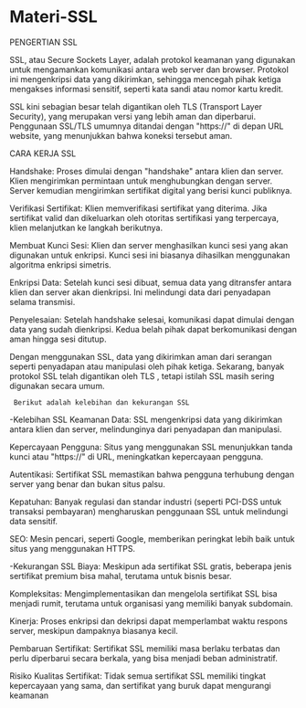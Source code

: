 # Materi-SSL
PENGERTIAN SSL


SSL, atau Secure Sockets Layer, adalah protokol keamanan yang digunakan untuk mengamankan komunikasi antara web server dan browser. Protokol ini mengenkripsi data yang dikirimkan, sehingga mencegah pihak ketiga mengakses informasi sensitif, seperti kata sandi atau nomor kartu kredit. 

SSL kini sebagian besar telah digantikan oleh TLS (Transport Layer Security), yang merupakan versi yang lebih aman dan diperbarui. Penggunaan SSL/TLS umumnya ditandai dengan "https://" di depan URL website, yang menunjukkan bahwa koneksi tersebut aman.






CARA KERJA SSL

Handshake: Proses dimulai dengan "handshake" antara klien dan server. Klien mengirimkan permintaan untuk menghubungkan dengan server. Server kemudian mengirimkan sertifikat digital yang berisi kunci publiknya.

Verifikasi Sertifikat: Klien memverifikasi sertifikat yang diterima. Jika sertifikat valid dan dikeluarkan oleh otoritas sertifikasi yang terpercaya, klien melanjutkan ke langkah berikutnya.

Membuat Kunci Sesi: Klien dan server menghasilkan kunci sesi yang akan digunakan untuk enkripsi. Kunci sesi ini biasanya dihasilkan menggunakan algoritma enkripsi simetris.

Enkripsi Data: Setelah kunci sesi dibuat, semua data yang ditransfer antara klien dan server akan dienkripsi. Ini melindungi data dari penyadapan selama transmisi.

Penyelesaian: Setelah handshake selesai, komunikasi dapat dimulai dengan data yang sudah dienkripsi. Kedua belah pihak dapat berkomunikasi dengan aman hingga sesi ditutup.

Dengan menggunakan SSL, data yang dikirimkan aman dari serangan seperti penyadapan atau manipulasi oleh pihak ketiga. Sekarang, banyak protokol SSL telah digantikan oleh TLS , tetapi istilah SSL masih sering digunakan secara umum.





     Berikut adalah kelebihan dan kekurangan SSL
-Kelebihan SSL
Keamanan Data: SSL mengenkripsi data yang dikirimkan antara klien dan server, melindunginya dari penyadapan dan manipulasi.

Kepercayaan Pengguna: Situs yang menggunakan SSL menunjukkan tanda kunci atau "https://" di URL, meningkatkan kepercayaan pengguna.

Autentikasi: Sertifikat SSL memastikan bahwa pengguna terhubung dengan server yang benar dan bukan situs palsu.

Kepatuhan: Banyak regulasi dan standar industri (seperti PCI-DSS untuk transaksi pembayaran) mengharuskan penggunaan SSL untuk melindungi data sensitif.

SEO: Mesin pencari, seperti Google, memberikan peringkat lebih baik untuk situs yang menggunakan HTTPS.

-Kekurangan SSL
Biaya: Meskipun ada sertifikat SSL gratis, beberapa jenis sertifikat premium bisa mahal, terutama untuk bisnis besar.

Kompleksitas: Mengimplementasikan dan mengelola sertifikat SSL bisa menjadi rumit, terutama untuk organisasi yang memiliki banyak subdomain.

Kinerja: Proses enkripsi dan dekripsi dapat memperlambat waktu respons server, meskipun dampaknya biasanya kecil.

Pembaruan Sertifikat: Sertifikat SSL memiliki masa berlaku terbatas dan perlu diperbarui secara berkala, yang bisa menjadi beban administratif.

Risiko Kualitas Sertifikat: Tidak semua sertifikat SSL memiliki tingkat kepercayaan yang sama, dan sertifikat yang buruk dapat mengurangi keamanan
